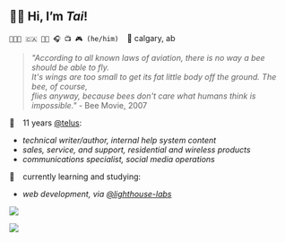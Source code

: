 ## 👋🏼 Hi, I’m *Tai*!
`👨🏻‍💻 🇨🇦 🏳️‍🌈 🎧 📺 🎮 (he/him)` &ensp; 📍 calgary, ab

> *"According to all known laws of aviation, there is no way a bee should be able to fly.\
> It's wings are too small to get its fat little body off the ground. The bee, of course,\
> flies anyway, because bees don't care what humans think is impossible."* - Bee Movie, 2007

💼 &ensp; 11 years [@telus](https://github.com/telus):
 - *technical writer/author, internal help system content*
 - *sales, service, and support, residential and wireless products*
 - *communications specialist, social media operations*

📓 &ensp; currently learning and studying:
- *web development, via [@lighthouse-labs](https://github.com/lighthouse-labs)*

<a href="#"><img src="https://github-readme-stats.vercel.app/api?username=tai-de&hide_title=true&theme=onedark&count_private=true&hide=prs,issues&show_icons=true" /></a>

<a href="#"><img src="https://github-readme-stats.vercel.app/api/top-langs/?username=tai-de&hide_title=true&layout=compact&theme=onedark&card_width=445" /></a>
